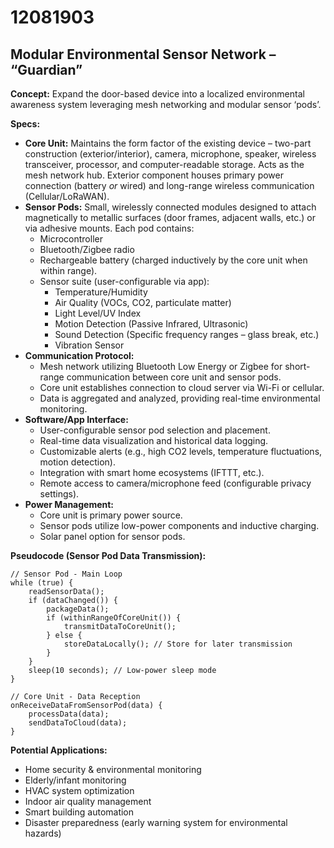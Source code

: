# 12081903

## Modular Environmental Sensor Network – “Guardian”

**Concept:** Expand the door-based device into a localized environmental awareness system leveraging mesh networking and modular sensor ‘pods’.

**Specs:**

*   **Core Unit:** Maintains the form factor of the existing device – two-part construction (exterior/interior), camera, microphone, speaker, wireless transceiver, processor, and computer-readable storage. Acts as the mesh network hub. Exterior component houses primary power connection (battery *or* wired) and long-range wireless communication (Cellular/LoRaWAN).
*   **Sensor Pods:** Small, wirelessly connected modules designed to attach magnetically to metallic surfaces (door frames, adjacent walls, etc.) or via adhesive mounts. Each pod contains:
    *   Microcontroller
    *   Bluetooth/Zigbee radio
    *   Rechargeable battery (charged inductively by the core unit when within range).
    *   Sensor suite (user-configurable via app):
        *   Temperature/Humidity
        *   Air Quality (VOCs, CO2, particulate matter)
        *   Light Level/UV Index
        *   Motion Detection (Passive Infrared, Ultrasonic)
        *   Sound Detection (Specific frequency ranges – glass break, etc.)
        *   Vibration Sensor
*   **Communication Protocol:**
    *   Mesh network utilizing Bluetooth Low Energy or Zigbee for short-range communication between core unit and sensor pods.
    *   Core unit establishes connection to cloud server via Wi-Fi or cellular.
    *   Data is aggregated and analyzed, providing real-time environmental monitoring.
*   **Software/App Interface:**
    *   User-configurable sensor pod selection and placement.
    *   Real-time data visualization and historical data logging.
    *   Customizable alerts (e.g., high CO2 levels, temperature fluctuations, motion detection).
    *   Integration with smart home ecosystems (IFTTT, etc.).
    *   Remote access to camera/microphone feed (configurable privacy settings).
*   **Power Management:**
    *   Core unit is primary power source.
    *   Sensor pods utilize low-power components and inductive charging.
    *   Solar panel option for sensor pods.

**Pseudocode (Sensor Pod Data Transmission):**

```
// Sensor Pod - Main Loop
while (true) {
    readSensorData();
    if (dataChanged()) {
        packageData();
        if (withinRangeOfCoreUnit()) {
            transmitDataToCoreUnit();
        } else {
            storeDataLocally(); // Store for later transmission
        }
    }
    sleep(10 seconds); // Low-power sleep mode
}

// Core Unit - Data Reception
onReceiveDataFromSensorPod(data) {
    processData(data);
    sendDataToCloud(data);
}
```

**Potential Applications:**

*   Home security & environmental monitoring
*   Elderly/infant monitoring
*   HVAC system optimization
*   Indoor air quality management
*   Smart building automation
*   Disaster preparedness (early warning system for environmental hazards)